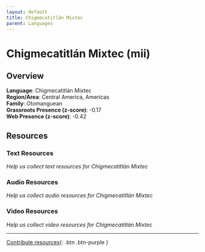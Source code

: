 ```yaml
---
layout: default
title: Chigmecatitlán Mixtec
parent: Languages
---
```


# Chigmecatitlán Mixtec (mii)

## Overview

**Language**: Chigmecatitlán Mixtec  
**Region/Area**: Central America, Americas  
**Family**: Otomanguean  
**Grassroots Presence (z-score)**: -0.17  
**Web Presence (z-score)**: -0.42  

## Resources

### Text Resources
*Help us collect text resources for Chigmecatitlán Mixtec*

### Audio Resources
*Help us collect audio resources for Chigmecatitlán Mixtec*

### Video Resources
*Help us collect video resources for Chigmecatitlán Mixtec*

---

[Contribute resources](https://forms.office.com/e/1SfLJx3u1r){: .btn .btn-purple }
